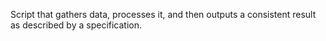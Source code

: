 Script that gathers data, processes it, and then outputs a consistent result as described by a specification.